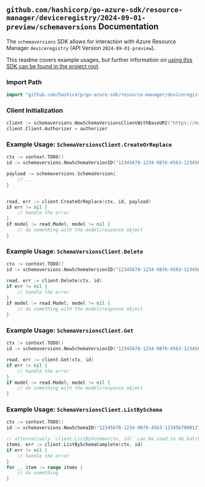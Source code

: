 
## `github.com/hashicorp/go-azure-sdk/resource-manager/deviceregistry/2024-09-01-preview/schemaversions` Documentation

The `schemaversions` SDK allows for interaction with Azure Resource Manager `deviceregistry` (API Version `2024-09-01-preview`).

This readme covers example usages, but further information on [using this SDK can be found in the project root](https://github.com/hashicorp/go-azure-sdk/tree/main/docs).

### Import Path

```go
import "github.com/hashicorp/go-azure-sdk/resource-manager/deviceregistry/2024-09-01-preview/schemaversions"
```


### Client Initialization

```go
client := schemaversions.NewSchemaVersionsClientWithBaseURI("https://management.azure.com")
client.Client.Authorizer = authorizer
```


### Example Usage: `SchemaVersionsClient.CreateOrReplace`

```go
ctx := context.TODO()
id := schemaversions.NewSchemaVersionID("12345678-1234-9876-4563-123456789012", "example-resource-group", "schemaRegistryName", "schemaName", "schemaVersionName")

payload := schemaversions.SchemaVersion{
	// ...
}


read, err := client.CreateOrReplace(ctx, id, payload)
if err != nil {
	// handle the error
}
if model := read.Model; model != nil {
	// do something with the model/response object
}
```


### Example Usage: `SchemaVersionsClient.Delete`

```go
ctx := context.TODO()
id := schemaversions.NewSchemaVersionID("12345678-1234-9876-4563-123456789012", "example-resource-group", "schemaRegistryName", "schemaName", "schemaVersionName")

read, err := client.Delete(ctx, id)
if err != nil {
	// handle the error
}
if model := read.Model; model != nil {
	// do something with the model/response object
}
```


### Example Usage: `SchemaVersionsClient.Get`

```go
ctx := context.TODO()
id := schemaversions.NewSchemaVersionID("12345678-1234-9876-4563-123456789012", "example-resource-group", "schemaRegistryName", "schemaName", "schemaVersionName")

read, err := client.Get(ctx, id)
if err != nil {
	// handle the error
}
if model := read.Model; model != nil {
	// do something with the model/response object
}
```


### Example Usage: `SchemaVersionsClient.ListBySchema`

```go
ctx := context.TODO()
id := schemaversions.NewSchemaID("12345678-1234-9876-4563-123456789012", "example-resource-group", "schemaRegistryName", "schemaName")

// alternatively `client.ListBySchema(ctx, id)` can be used to do batched pagination
items, err := client.ListBySchemaComplete(ctx, id)
if err != nil {
	// handle the error
}
for _, item := range items {
	// do something
}
```
